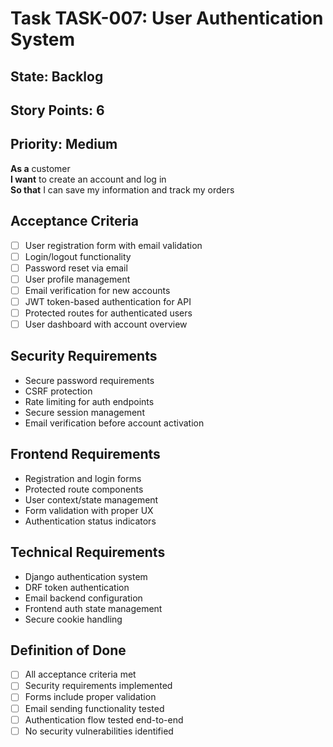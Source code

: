 # Task TASK-007: User Authentication System

## State: Backlog
## Story Points: 6
## Priority: Medium

**As a** customer  
**I want** to create an account and log in  
**So that** I can save my information and track my orders

## Acceptance Criteria  
- [ ] User registration form with email validation
- [ ] Login/logout functionality
- [ ] Password reset via email
- [ ] User profile management
- [ ] Email verification for new accounts
- [ ] JWT token-based authentication for API
- [ ] Protected routes for authenticated users
- [ ] User dashboard with account overview

## Security Requirements
- Secure password requirements
- CSRF protection
- Rate limiting for auth endpoints
- Secure session management
- Email verification before account activation

## Frontend Requirements
- Registration and login forms
- Protected route components
- User context/state management
- Form validation with proper UX
- Authentication status indicators

## Technical Requirements
- Django authentication system
- DRF token authentication
- Email backend configuration
- Frontend auth state management
- Secure cookie handling

## Definition of Done
- [ ] All acceptance criteria met
- [ ] Security requirements implemented
- [ ] Forms include proper validation
- [ ] Email sending functionality tested
- [ ] Authentication flow tested end-to-end
- [ ] No security vulnerabilities identified